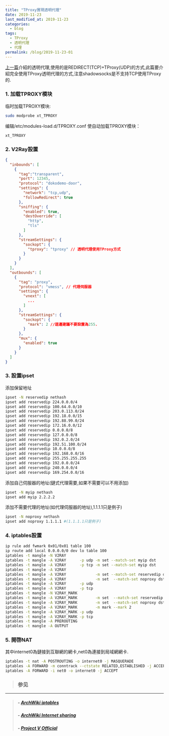 ```yaml
---
title: "TProxy實現透明代理"
date: 2019-11-23
last_modified_at: 2019-11-23
categories:
  - blog
tags:
  - TProxy
  - 透明代理
  - 代理
permalink: /blog/2019-11-23-01
---
```

[上一篇](https://xuebaxi.com//blog/transparent_proxy)介紹的透明代理,使用的是REDIRECT(TCP)+TProxy(UDP)的方式,此篇要介紹完全使用TProxy透明代理的方式,注意shadowsocks是不支持TCP使用TProxy的.
### 1. 加载TPROXY模块
临时加载TPROXY模块:
```sh
sudo modprobe xt_TPROXY
```
编辑/etc/modules-load.d/TPROXY.conf 使自动加载TPROXY模块：
```
xt_TPROXY
```

### 2. V2Ray設置

```json
{
  "inbounds": [
    {
      "tag":"transparent",
      "port": 12345,
      "protocol": "dokodemo-door",
      "settings": {
        "network": "tcp,udp",
        "followRedirect": true
      },
      "sniffing": {
        "enabled": true,
        "destOverride": [
          "http",
          "tls"
        ]
      },
      "streamSettings": {
        "sockopt": {
          "tproxy": "tproxy" // 透明代理使用TProxy方式
        }
      }
    }
  ],
  "outbounds": [
    {
      "tag": "proxy",
      "protocol": "vmess", // 代理伺服器
      "settings": {
        "vnext": [
          ...
        ]
      },
      "streamSettings": {
        "sockopt": {
          "mark": 2 //這邊建議不要設置為255.
        }
      },
      "mux": {
        "enabled": true
      }
    }
  ]
}
```
### 3. 設置ipset

添加保留地址
```sh
ipset -N reservedip nethash
ipset add reservedip 224.0.0.0/4
ipset add reservedip 100.64.0.0/10
ipset add reservedip 203.0.113.0/24
ipset add reservedip 192.18.0.0/15
ipset add reservedip 192.88.99.0/24
ipset add reservedip 172.16.0.0/12
ipset add reservedip 0.0.0.0/8
ipset add reservedip 127.0.0.0/8
ipset add reservedip 192.0.2.0/24
ipset add reservedip 192.51.100.0/24
ipset add reservedip 10.0.0.0/8
ipset add reservedip 192.168.0.0/16
ipset add reservedip 255.255.255.255
ipset add reservedip 192.0.0.0/24
ipset add reservedip 240.0.0.0/4
ipset add reservedip 169.254.0.0/16
```
添加自己伺服器的地址(鏈式代理需要,如果不需要可以不用添加)
```sh
ipset -N myip nethash
ipset add myip 2.2.2.2
```
添加不需要代理的地址(如代理伺服器的地址),1.1.1.1只是例子)
```sh
ipset -N noproxy nethash
ipset add noproxy 1.1.1.1 #(1.1.1.1只是例子)
```
### 4. iptables設置
```sh
ip rule add fwmark 0x01/0x01 table 100
ip route add local 0.0.0.0/0 dev lo table 100
iptables -t mangle -N V2RAY
iptables -t mangle -A V2RAY      -p udp -m set --match-set myip dst        -j TPROXY --on-port  12346 --tproxy-mark 0x01/0x01 --on-ip 0.0.0.0 
iptables -t mangle -A V2RAY      -p tcp -m set --match-set myip dst        -j TPROXY --on-port  12346 --tproxy-mark 0x01/0x01 --on-ip 0.0.0.0
iptables -t mangle -A V2RAY                                                -j RETURN -m mark --mark 2
iptables -t mangle -A V2RAY             -m set --match-set reservedip dst  -j RETURN
iptables -t mangle -A V2RAY             -m set  --match-set noproxy dst    -j RETURN
iptables -t mangle -A V2RAY      -p udp                                    -j TPROXY --on-port 12345 --tproxy-mark 0x01/0x01 --on-ip 0.0.0.0
iptables -t mangle -A V2RAY      -p tcp                                    -j TPROXY --on-port 12345 --tproxy-mark 0x01/0x01 --on-ip 0.0.0.0
iptables -t mangle -N V2RAY_MARK
iptables -t mangle -A V2RAY_MARK        -m set  --match-set reservedip dst -j RETURN
iptables -t mangle -A V2RAY_MARK        -m set  --match-set noproxy dst    -j RETURN
iptables -t mangle -A V2RAY_MARK        -m mark --mark 2                   -j RETURN 
iptables -t mangle -A V2RAY_MARK -p udp                                    -j MARK --set-mark 1
iptables -t mangle -A V2RAY_MARK -p tcp                                    -j MARK --set-mark 1
iptables -t mangle -A PREROUTING                                           -j V2RAY
iptables -t mangle -A OUTPUT                                               -j V2RAY_MARK
```

### 5. 開啓NAT

其中internet0為鏈接到互聯網的網卡,net0為連接到局域網網卡.
```sh
iptables -t nat -A POSTROUTING -o internet0 -j MASQUERADE
iptables -A FORWARD -m conntrack --ctstate RELATED,ESTABLISHED -j ACCEPT
iptables -A FORWARD -i net0 -o internet0 -j ACCEPT
```

> ### 参见
- - -
> ##### - [ArchWiki iptables](https://wiki.archlinux.org/index.php/iptables)
> ##### - [ArchWiki Internet sharing](https://wiki.archlinux.org/index.php/Internet_sharing)
> ##### - [Project V Official](https://www.v2fly.org/)
